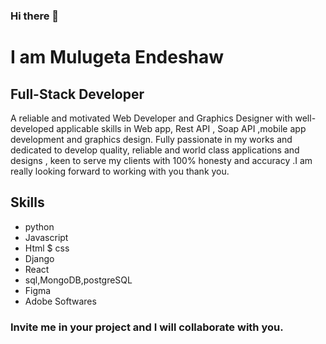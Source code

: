 ### Hi there 👋
#  I am Mulugeta Endeshaw
##  Full-Stack Developer
A reliable and motivated Web Developer and Graphics Designer with well-developed applicable skills in Web app, Rest API , Soap API ,mobile app
development and graphics design. Fully passionate in my works and dedicated to develop quality, reliable and world class 
applications and designs , keen to serve my clients with 100% honesty and accuracy .I am really looking forward to working with you thank you.
## Skills
+ python
+ Javascript
+ Html $ css
+ Django
+ React
+ sql,MongoDB,postgreSQL
+ Figma
+ Adobe Softwares

### Invite me in your project and I will collaborate with you.

<!--
**programming10000/programming10000** is a ✨ _special_ ✨ repository because its `README.md` (this file) appears on your GitHub profile.

Here are some ideas to get you started:

- 🔭 I’m currently working on ...
- 🌱 I’m currently learning ...
- 👯 I’m looking to collaborate on ...
- 🤔 I’m looking for help with ...
- 💬 Ask me about ...
- 📫 How to reach me: ...
- 😄 Pronouns: ...
- ⚡ Fun fact: ...
-->
